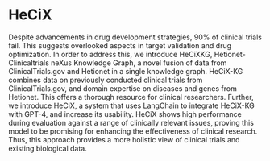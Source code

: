 # HeCiX
Despite advancements in drug development strategies, 90%
of clinical trials fail. This suggests overlooked aspects in target validation
and drug optimization. In order to address this, we introduce HeCiXKG, Hetionet-Clinicaltrials neXus Knowledge Graph, a novel fusion of
data from ClinicalTrials.gov and Hetionet in a single knowledge graph.
HeCiX-KG combines data on previously conducted clinical trials from
ClinicalTrials.gov, and domain expertise on diseases and genes from Hetionet. This offers a thorough resource for clinical researchers. Further, we
introduce HeCiX, a system that uses LangChain to integrate HeCiX-KG
with GPT-4, and increase its usability. HeCiX shows high performance
during evaluation against a range of clinically relevant issues, proving
this model to be promising for enhancing the effectiveness of clinical research. Thus, this approach provides a more holistic view of clinical trials
and existing biological data.
